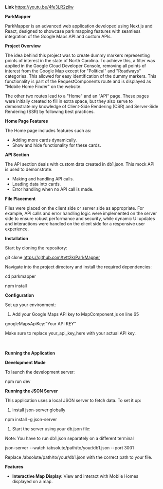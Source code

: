 **Link** 
https://youtu.be/4fe3LR2zilw 

**ParkMapper**

ParkMapper is an advanced web application developed using Next.js and React, designed to showcase park mapping features with seamless integration of the Google Maps API and custom APIs.

**Project Overview**

The idea behind this project was to create dummy markers representing points of interest in the state of North Carolina. To achieve this, a filter was applied in the Google Cloud Developer Console, removing all points of interest from the Google Map except for "Political" and "Roadways" categories. This allowed for easy identification of the dummy markers. This functionality is part of the RequestComponents route and is displayed as "Mobile Home Finder" on the website.

The other two routes lead to a "Home" and an "API" page. These pages were initially created to fill in extra space, but they also serve to demonstrate my knowledge of Client-Side Rendering (CSR) and Server-Side Rendering (SSR) by following best practices.

**Home Page Features**

The Home page includes features such as:

- Adding more cards dynamically.
- Show and hide functionality for these cards.

**API Section**

The API section deals with custom data created in db1.json. This mock API is used to demonstrate:

- Making and handling API calls.
- Loading data into cards.
- Error handling when no API call is made.

**File Placement**

Files were placed on the client side or server side as appropriate. For example, API calls and error handling logic were implemented on the server side to ensure robust performance and security, while dynamic UI updates and interactions were handled on the client side for a responsive user experience.

**Installation**

Start by cloning the repository:

git clone <https://github.com/tvtt2k/ParkMapper>

Navigate into the project directory and install the required dependencies:

cd parkmapper

npm install

**Configuration**

Set up your environment:

1. Add your Google Maps API key to MapComponent.js on line 65

googleMapsApiKey:"Your API KEY”

Make sure to replace your_api_key_here with your actual API key.  
<br/><br/>

**Running the Application**

**Development Mode**

To launch the development server:

npm run dev

**Running the JSON Server**

This application uses a local JSON server to fetch data. To set it up:

1. Install json-server globally

npm install -g json-server

1. Start the server using your db.json file:

Note: You have to run db1.json separately on a different terminal

json-server --watch /absolute/path/to/your/db1.json --port 3001

Replace /absolute/path/to/your/db1.json with the correct path to your file.

**Features**

- **Interactive Map Display**: View and interact with Mobile Homes displayed on a map.
